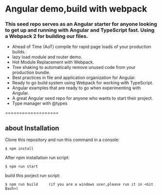 # Angular demo,build with webpack

### This seed repo serves as an Angular starter for anyone looking to get up and running with Angular and TypeScript fast. Using a Webpack 2 for building our files.

- Ahead of Time (AoT) compile for rapid page loads of your production builds.
- lazy load module and router demo.
- Hot Module Replacement with Webpack.
- Tree shaking to automatically remove unused code from your production bundle.
- Best practices in file and application organization for Angular.
- Ready to go build system using Webpack for working with TypeScript.
- Angular examples that are ready to go when experimenting with Angular.
- A great Angular seed repo for anyone who wants to start their project.
- Type manager with @types

===================

about Installation
------------

Clone this repository and run this command in a console:

    $ npm install

After npm installation run script:

    $ npm run start

build this porject run script:

    $ npm run build     (if you are a windows user,please run it in <Git Bash>)

